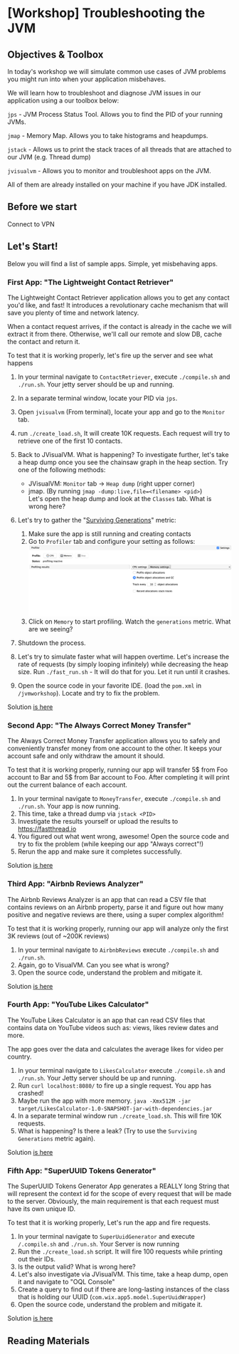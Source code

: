 # [Workshop] Troubleshooting the JVM 


## Objectives & Toolbox

In today's workshop we will simulate common use cases of JVM problems you might run into when your application misbehaves.

We will learn how to troubleshoot and diagnose JVM issues in our application using a our toolbox below:

`jps` - JVM Process Status Tool. Allows you to find the PID of your running JVMs.

`jmap` - Memory Map. Allows you to take histograms and heapdumps.

`jstack` - Allows us to print the stack traces of all threads that are attached to our JVM (e.g. Thread dump)

`jvisualvm`  - Allows you to monitor and troubleshoot apps on the JVM.

All of them are already installed on your machine if you have JDK installed.

## Before we start
Connect to VPN

## Let's Start!

Below you will find a list of sample apps. Simple, yet misbehaving apps. 

### First App: "The Lightweight Contact Retriever"

The Lightweight Contact Retriever application allows you to get any contact you'd like, and fast!
It introduces a revolutionary cache mechanism that will save you plenty of time and network latency.

When a contact request arrives, if the contact is already in the cache we will extract it from there. Otherwise,
we'll call our remote and slow DB, cache the contact and return it.

To test that it is working properly, let's fire up the server and see what happens

1. In your terminal navigate to `ContactRetriever`, execute `./compile.sh` and `./run.sh`. Your jetty server should be up and running.

2. In a separate terminal window, locate your PID via `jps`.

3. Open `jvisualvm` (From terminal), locate your app and go to the `Monitor` tab. 

4. run `./create_load.sh`, It will create 10K requests. Each request will try to retrieve one of the first 10 contacts.

5. Back to JVisualVM. What is happening? 
To investigate further, let's take a heap dump once you see the chainsaw graph in the heap section. Try one of the following methods:
    * JVisualVM: `Monitor` tab -> `Heap dump` (right upper corner)
    * jmap. (By running `jmap -dump:live,file=<filename> <pid>`)  
Let's open the heap dump and look at the `Classes` tab. What is wrong here?  
6. Let's try to gather the "[Surviving Generations](https://blogs.oracle.com/nbprofiler/what-do-the-surviving-generations-metrics-mean)" metric: 
    1. Make sure the app is still running and creating contacts
    2. Go to `Profiler` tab and configure your setting as follows:
   ![Memory profiling](memoryprofiling.png)
    3. Click on `Memory` to start profiling. Watch the `generations` metric. What are we seeing?

7. Shutdown the process. 

8. Let's try to simulate faster what will happen overtime. Let's increase the rate of requests
(by simply looping infinitely) while decreasing the heap size.
Run `./fast_run.sh` - It will do that for you. Let it run until it crashes.

9. Open the source code in your favorite IDE. (load the `pom.xml` in `/jvmworkshop`). Locate and try to fix the problem.


Solution [is here](/ContactRetriever/solution/Solution.md)

### Second App: "The Always Correct Money Transfer" 
The Always Correct Money Transfer application allows you to safely and conveniently transfer money from one account to the other.
It keeps your account safe and only withdraw the amount it should.

To test that it is working properly, running our app will transfer 5$ from Foo account to Bar and 5$ from Bar account to Foo.
After completing it will print out the current balance of each account.

1. In your terminal navigate to `MoneyTransfer`, execute `./compile.sh` and `./run.sh`. Your app is now running.
2. This time, take a thread dump via `jstack <PID>`
3. Investigate the results yourself or upload the results to https://fastthread.io
4. You figured out what went wrong, awesome! Open the source code and try to fix the problem (while keeping our app "Always correct"!)
5. Rerun the app and make sure it completes successfully.

Solution [is here](/MoneyTransfer/solution/Solution.md)

### Third App: "Airbnb Reviews Analyzer"
The Airbnb Reviews Analyzer is an app that can read a CSV file that contains reviews on an Airbnb property, parse it
and figure out how many positive and negative reviews are there, using a super complex algorithm! 

To test that it is working properly, running our app will analyze only the first 3K reviews (out of ~200K reviews)

1. In your terminal navigate to `AirbnbReviews` execute `./compile.sh` and `./run.sh`. 
2. Again, go to VisualVM. Can you see what is wrong?
3. Open the source code, understand the problem and mitigate it. 

Solution [is here](/AirbnbReviews/solution/Solution.md)

### Fourth App: "YouTube Likes Calculator"
The YouTube Likes Calculator is an app that can read CSV files that contains data on YouTube videos such as: views, likes review dates and more.
 
The app goes over the data and calculates the average likes for video per country.

1. In your terminal navigate to `LikesCalculator` execute `./compile.sh` and `./run.sh`.  Your Jetty server should be up and running.
2. Run `curl localhost:8080/` to fire up a single request. You app has crashed!
3. Maybe run the app with more memory. `java -Xmx512M -jar target/LikesCalculator-1.0-SNAPSHOT-jar-with-dependencies.jar`
4. In a separate terminal window run `./create_load.sh`. This will fire 10K requests. 
5. What is happening? Is there a leak? (Try to use the `Surviving Generations` metric again).

Solution [is here](/LikesCalculator/solution/Solution.md)

### Fifth App: "SuperUUID Tokens Generator"
The SuperUUID Tokens Generator App generates a REALLY long String that will represent the context id for
the scope of every request that will be made to the server. 
Obviously, the main requirement is that each request must have its own unique ID.

To test that it is working properly, Let's run the app and fire requests.
 
1. In your terminal navigate to `SuperUuidGenerator` and execute `/.compile.sh` and `./run.sh`. Your Server is now running
2. Run the `./create_load.sh` script. It will fire 100 requests while printing out their IDs.
3. Is the output valid? What is wrong here?
4. Let's also investigate via JVisualVM. This time, take a heap dump, open it and navigate to "OQL Console"
5. Create a query to find out if there are long-lasting instances of the class that is holding our UUID (`com.wix.app5.model.SuperUuidWrapper`)
6. Open the source code, understand the problem and mitigate it. 

Solution [is here](/SuperUuidGenerator/solution/Solution.md)

## Reading Materials

